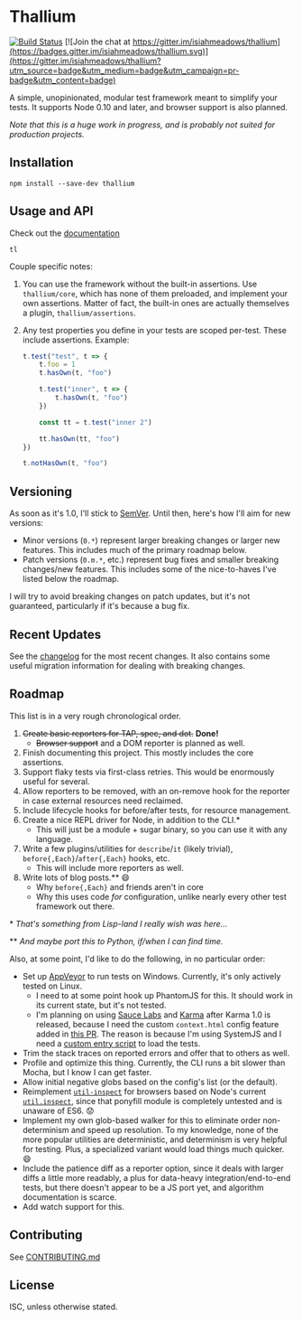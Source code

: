 # Thallium

[![Build Status](https://travis-ci.org/isiahmeadows/thallium.svg?branch=master)](https://travis-ci.org/isiahmeadows/thallium) [![Join the chat at https://gitter.im/isiahmeadows/thallium](https://badges.gitter.im/isiahmeadows/thallium.svg)](https://gitter.im/isiahmeadows/thallium?utm_source=badge&utm_medium=badge&utm_campaign=pr-badge&utm_content=badge)

A simple, unopinionated, modular test framework meant to simplify your tests. It supports Node 0.10 and later, and browser support is also planned.

*Note that this is a huge work in progress, and is probably not suited for production projects.*

## Installation

```
npm install --save-dev thallium
```

## Usage and API

Check out the [documentation](http://github.com/isiahmeadows/thallium/blob/master/docs/README.md)

```
tl
```

Couple specific notes:

1. You can use the framework without the built-in assertions. Use `thallium/core`, which has none of them preloaded, and implement your own assertions. Matter of fact, the built-in ones are actually themselves a plugin, `thallium/assertions`.

2. Any test properties you define in your tests are scoped per-test. These include assertions. Example:

    ```js
    t.test("test", t => {
        t.foo = 1
        t.hasOwn(t, "foo")

        t.test("inner", t => {
            t.hasOwn(t, "foo")
        })

        const tt = t.test("inner 2")

        tt.hasOwn(tt, "foo")
    })

    t.notHasOwn(t, "foo")
    ```

## Versioning

As soon as it's 1.0, I'll stick to [SemVer](https://semver.org). Until then, here's how I'll aim for new versions:

- Minor versions (`0.*`) represent larger breaking changes or larger new features. This includes much of the primary roadmap below.
- Patch versions (`0.m.*`, etc.) represent bug fixes and smaller breaking changes/new features. This includes some of the nice-to-haves I've listed below the roadmap.

I will try to avoid breaking changes on patch updates, but it's not guaranteed, particularly if it's because a bug fix.

## Recent Updates

See the [changelog](https://github.com/isiahmeadows/thallium/blob/master/CHANGELOG.md) for the most recent changes. It also contains some useful migration information for dealing with breaking changes.

## Roadmap

This list is in a very rough chronological order.

1. ~~Create basic reporters for TAP, spec, and dot.~~ **Done!**
    - ~~Browser support~~ and a DOM reporter is planned as well.
2. Finish documenting this project. This mostly includes the core assertions.
3. Support flaky tests via first-class retries. This would be enormously useful for several.
4. Allow reporters to be removed, with an on-remove hook for the reporter in case external resources need reclaimed.
5. Include lifecycle hooks for before/after tests, for resource management.
6. Create a nice REPL driver for Node, in addition to the CLI.\*
    - This will just be a module + sugar binary, so you can use it with any language.
7. Write a few plugins/utilities for `describe`/`it` (likely trivial), `before{,Each}`/`after{,Each}` hooks, etc.
    - This will include more reporters as well.
8. Write lots of blog posts.\*\* :smile:
    - Why `before{,Each}` and friends aren't in core
    - Why this uses code *for* configuration, unlike nearly every other test framework out there.

\* *That's something from Lisp-land I really wish was here...*

\*\* *And maybe port this to Python, if/when I can find time.*

Also, at some point, I'd like to do the following, in no particular order:

- Set up [AppVeyor](https://www.appveyor.com/) to run tests on Windows. Currently, it's only actively tested on Linux.
    - I need to at some point hook up PhantomJS for this. It should work in its current state, but it's not tested.
    - I'm planning on using [Sauce Labs](https://saucelabs.com/) and [Karma](https://karma-runner.github.io) after Karma 1.0 is released, because I need the custom `context.html` config feature added in [this PR](https://github.com/karma-runner/karma/pull/1825). The reason is because I'm using SystemJS and I need a [custom entry script](http://github.com/isiahmeadows/thallium/blob/master/scripts/generate-browser-entry.js) to load the tests.
- Trim the stack traces on reported errors and offer that to others as well.
- Profile and optimize this thing. Currently, the CLI runs a bit slower than Mocha, but I know I can get faster.
- Allow initial negative globs based on the config's list (or the default).
- Reimplement [`util-inspect`](https://www.npmjs.com/package/util-inspect) for browsers based on Node's current [`util.inspect`](https://nodejs.org/api/util.html#util_util_inspect_object_options), since that ponyfill module is completely untested and is unaware of ES6. :worried:
- Implement my own glob-based walker for this to eliminate order non-determinism and speed up resolution. To my knowledge, none of the more popular utilities are deterministic, and determinism is very helpful for testing. Plus, a specialized variant would load things much quicker. :smile:
- Include the patience diff as a reporter option, since it deals with larger diffs a little more readably, a plus for data-heavy integration/end-to-end tests, but there doesn't appear to be a JS port yet, and algorithm documentation is scarce.
- Add watch support for this.

## Contributing

See [CONTRIBUTING.md](https://github.com/isiahmeadows/thallium/blob/master/CONTRIBUTING.md)

## License

ISC, unless otherwise stated.
